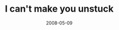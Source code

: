 ---
layout: base.njk
title : 'I can&#39;t make you unstuck' 
view_title : 'I can&#39;t make you unstuck' 
year : '2008' 
date : '2008-05-09' 
img_file : '/drawing/icantmakeyouunstuck.png' 
html_file : 'icantmakeyouunstuck' 
next_html : 'thesestoriesarentboundtoreality.html' 
year_order : '195' 
permalink : "title/{{html_file}}.html"
---
